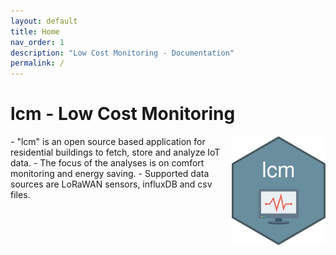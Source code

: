 ```yaml
---
layout: default
title: Home
nav_order: 1
description: "Low Cost Monitoring - Documentation"
permalink: /
---
```

# lcm - Low Cost Monitoring
<img src="https://github.com/hslu-ige-laes/lcm/raw/master/docs/assets/images/lcm.png" width="150" align="right" class="inline"/>
- "lcm" is an open source based application for residential buildings to fetch, store and analyze IoT data.
- The focus of the analyses is on comfort monitoring and energy saving.
- Supported data sources are LoRaWAN sensors, influxDB and csv files.

